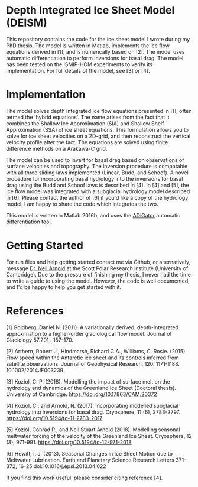 # Depth Integrated Ice Sheet Model (DEISM)
This repository contains the code for the ice sheet model I wrote during my PhD thesis. The model is written in Matlab, implements the ice flow equations derived in [1], and is numerically based on [2]. The model uses automatic differentiation to perform inversions for basal drag. The model has been tested on the ISMIP-HOM experiments to verify its implementation. For full details of the model, see [3] or [4].

# Implementation
The model solves depth integrated ice flow equations presented in [1], often termed the 'hybrid equations'. The name arises from the fact that it combines the Shallow Ice Approximation (SIA) and Shallow Shelf Approximation (SSA) of ice sheet equations. This formulation allows you to solve for ice sheet velocities on a 2D-grid, and then reconstruct the vertical velocity profile after the fact. The equations are solved using finite difference methods on a Arakawa-C grid. 

The model can be used to invert for basal drag based on observations of surface velocities and topography. The inversion procedure is compatable with all three sliding laws implemented (Linear, Budd, and Schoof). A novel procedure for incorporating basal hydrology into the inversions for basal drag using the Budd and Schoof laws is described in [4]. In [4] and [5], the ice flow model was integrated with a subglacial hydrology model described in [6]. Please contact the author of [6] if you'd like a copy of the hydrology model. I am happy to share the code which integrates the two.

This model is written in Matlab 2016b, and uses the [ADiGator](https://sourceforge.net/projects/adigator/) automatic differentiation tool.

# Getting Started
For run files and help getting started contact me via Github, or alternatively, message [Dr. Neil Arnold](https://www.geog.cam.ac.uk/people/arnold/) at the Scott Polar Research institute (University of Cambridge). Due to the pressure of finishing my thesis, I never had the time to write a guide to using the model. However, the code is well documented, and I'd be happy to help you get started with it. 

# References

[1] Goldberg, Daniel N. (2011). A variationally derived, depth-integrated approximation to a higher-order glaciological flow model. Journal of Glaciology 57.201 : 157-170.

[2] Arthern, Robert J., Hindmarsh, Richard C.A., Williams, C. Rosie. (2015) Flow speed within the Antarctic ice sheet and its controls inferred from satellite observations. Journal of Geophysical Research, 120. 1171-1188. 10.1002/2014JF003239

[3] Koziol, C. P. (2018). Modelling the impact of surface melt on the hydrology and dynamics of the Greenland Ice Sheet (Doctoral thesis). University of Cambridge. https://doi.org/10.17863/CAM.20372 

[4]  Koziol, C., and Arnold, N. (2017). Incorporating modelled subglacial hydrology into inversions for basal drag. Cryosphere, 11 (6), 2783-2797. https://doi.org/10.5194/tc-11-2783-2017 

[5] Koziol, Conrad P., and Neil Stuart Arnold (2018). Modelling seasonal meltwater forcing of the velocity of the Greenland Ice Sheet. Cryosphere, 12 (3), 971-991. https://doi.org/10.5194/tc-12-971-2018

[6] Hewitt, I. J. (2013). Seasonal Changes in Ice Sheet Motion due to Meltwater Lubrication. Earth and Planetary Science Research Letters 371-372, 16-25 doi:10.1016/j.epsl.2013.04.022

If you find this work useful, please consider citing reference [4].

